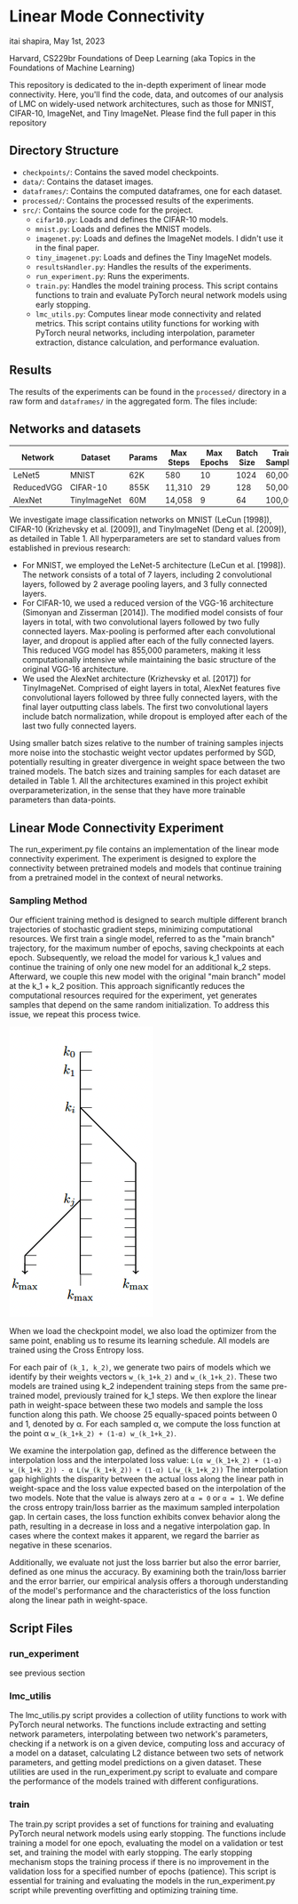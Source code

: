 # Linear Mode Connectivity 
itai shapira, May 1st, 2023

Harvard, CS229br Foundations of Deep Learning (aka Topics in the Foundations of Machine Learning)


This repository is dedicated to the in-depth experiment of linear mode connectivity.
Here, you'll find the code, data, and outcomes of our analysis of LMC on widely-used network architectures, such as those for MNIST, CIFAR-10, ImageNet, and Tiny ImageNet.
Please find the full paper in this repository

## Directory Structure

- `checkpoints/`: Contains the saved model checkpoints.
- `data/`: Contains the dataset images.
- `dataframes/`: Contains the computed dataframes, one for each dataset.
- `processed/`: Contains the processed results of the experiments.
- `src/`: Contains the source code for the project.
  - `cifar10.py`: Loads and defines the CIFAR-10 models.
  - `mnist.py`: Loads and defines the MNIST models.
  - `imagenet.py`: Loads and defines the ImageNet models. I didn't use it in the final paper.
  - `tiny_imagenet.py`: Loads and defines the Tiny ImageNet models.
  - `resultsHandler.py`: Handles the results of the experiments.
  - `run_experiment.py`: Runs the experiments.
  - `train.py`: Handles the model training process.  This script contains functions to train and evaluate PyTorch neural network models using early stopping.
  - `lmc_utils.py`: Computes linear mode connectivity and related metrics. This script contains utility functions for working with PyTorch neural networks, including interpolation, parameter extraction, distance calculation, and performance evaluation.


## Results

The results of the experiments can be found in the `processed/` directory in a raw form and `dataframes/` in the aggregated form. The files include:

## Networks and datasets
| Network    | Dataset      | Params | Max Steps | Max Epochs | Batch Size | Train Samples | Final Accuracy | Optimizer |
|------------|--------------|--------|-----------|------------|------------|---------------|----------------|-----------|
| LeNet5     | MNIST        | 62K    | 580       | 10         | 1024       | 60,000        | 0.9818         | Adam      |
| ReducedVGG | CIFAR-10     | 855K   | 11,310    | 29         | 128        | 50,000        | 0.7136         | Adam      |
| AlexNet    | TinyImageNet | 60M    | 14,058    | 9          | 64         | 100,000       | 0.4064         | Adam      |



We investigate image classification networks on MNIST (LeCun [1998]), CIFAR-10 (Krizhevsky et al. [2009]), and TinyImageNet (Deng et al. [2009]), as detailed in Table 1. All hyperparameters are set to standard values from established in previous research:

- For MNIST, we employed the LeNet-5 architecture (LeCun et al. [1998]). The network consists of a total of 7 layers, including 2 convolutional layers, followed by 2 average pooling layers, and 3 fully connected layers.
- For CIFAR-10, we used a reduced version of the VGG-16 architecture (Simonyan and Zisserman [2014]). The modified model consists of four layers in total, with two convolutional layers followed by two fully connected layers. Max-pooling is performed after each convolutional layer, and dropout is applied after each of the fully connected layers. This reduced VGG model has 855,000 parameters, making it less computationally intensive while maintaining the basic structure of the original VGG-16 architecture.
- We used the AlexNet architecture (Krizhevsky et al. [2017]) for TinyImageNet. Comprised of eight layers in total, AlexNet features five convolutional layers followed by three fully connected layers, with the final layer outputting class labels. The first two convolutional layers include batch normalization, while dropout is employed after each of the last two fully connected layers.

Using smaller batch sizes relative to the number of training samples injects more noise into the stochastic weight vector updates performed by SGD, potentially resulting in greater divergence in weight space between the two trained models. The batch sizes and training samples for each dataset are detailed in Table 1. All the architectures examined in this project exhibit overparameterization, in the sense that they have more trainable parameters than data-points.



## Linear Mode Connectivity Experiment
The run_experiment.py file contains an implementation of the linear mode connectivity experiment. The experiment is designed to explore the connectivity between pretrained models and models that continue training from a pretrained model in the context of neural networks.

### Sampling Method
Our efficient training method is designed to search multiple different branch trajectories of stochastic gradient steps, minimizing computational resources. We first train a single model, referred to as the "main branch" trajectory, for the maximum number of epochs, saving checkpoints at each epoch. Subsequently, we reload the model for various k_1 values and continue the training of only one new model for an additional k_2 steps. Afterward, we couple this new model with the original "main branch" model at the k_1 + k_2 position. This approach significantly reduces the computational resources required for the experiment, yet generates samples that depend on the same random initialization. To address this issue, we repeat this process twice.

![Sampling Method](./plots/algorithm.png)

When we load the checkpoint model, we also load the optimizer from the same point, enabling us to resume its learning schedule. All models are trained using the Cross Entropy loss.

For each pair of `(k_1, k_2)`, we generate two pairs of models which we identify by their weights vectors `w_(k_1+k_2)` and `w_(k_1+k_2)`. These two models are trained using k_2 independent training steps from the same pre-trained model, previously trained for k_1 steps. We then explore the linear path in weight-space between these two models and sample the loss function along this path. We choose 25 equally-spaced points between 0 and 1, denoted by α. For each sampled α, we compute the loss function at the point α `w_(k_1+k_2) + (1-α) w_(k_1+k_2)`.

We examine the interpolation gap, defined as the difference between the interpolation loss and the interpolated loss value:
`L(α w_(k_1+k_2) + (1-α) w_(k_1+k_2)) - α L(w_(k_1+k_2)) + (1-α) L(w_(k_1+k_2))`
The interpolation gap highlights the disparity between the actual loss along the linear path in weight-space and the loss value expected based on the interpolation of the two models. Note that the value is always zero at `α = 0` or `α = 1`. We define the cross entropy train/loss barrier as the maximum sampled interpolation gap. In certain cases, the loss function exhibits convex behavior along the path, resulting in a decrease in loss and a negative interpolation gap. In cases where the context makes it apparent, we regard the barrier as negative in these scenarios.

Additionally, we evaluate not just the loss barrier but also the error barrier, defined as one minus the accuracy. By examining both the train/loss barrier and the error barrier, our empirical analysis offers a thorough understanding of the model's performance and the characteristics of the loss function along the linear path in weight-space.




## Script Files 
### run_experiment
see previous section
### lmc_utilis
The lmc_utilis.py script provides a collection of utility functions to work with PyTorch neural networks. The functions include extracting and setting network parameters, interpolating between two network's parameters, checking if a network is on a given device, computing loss and accuracy of a model on a dataset, calculating L2 distance between two sets of network parameters, and getting model predictions on a given dataset. These utilities are used in the run_experiment.py script to evaluate and compare the performance of the models trained with different configurations.

### train
The train.py script provides a set of functions for training and evaluating PyTorch neural network models using early stopping. The functions include training a model for one epoch, evaluating the model on a validation or test set, and training the model with early stopping. The early stopping mechanism stops the training process if there is no improvement in the validation loss for a specified number of epochs (patience). This script is essential for training and evaluating the models in the run_experiment.py script while preventing overfitting and optimizing training time.




